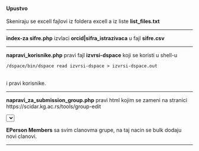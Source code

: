 
<h4>Upustvo</h4>
<p>
  Skeniraju se excell fajlovi iz foldera excell a iz liste <b>list_files.txt</b>
</p>
<hr>
<p>
  <b>index-za sifre.php</b> izvlaci <b>orcid|sifra_istrazivaca</b> u fajl <b>sifre.csv</b>
</p>
<hr>
<p>
  <b>napravi_korisnike.php</b> pravi fajl <b>izvrsi-dspace</b> koji se koristi u shell-u 
</p>  
<code>/dspace/bin/dspace read izvrsi-dspace > izvrsi-dspace.out</code>
 <p>
  <br>
  i pravi korisnike.
</p>  
<hr>
<p>
  <b>napravi_za_submission_group.php</b> pravi html kojim se zameni na stranici  https://scidar.kg.ac.rs/tools/group-edit <pre><select></pre> <b>EPerson Members</b> sa svim clanovma grupe, na taj nacin se bulk dodaju novi clanovi.
</p> 
  
<hr>
